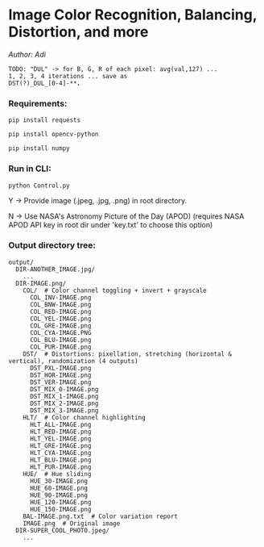 # Image Color Recognition, Balancing, Distortion, and more
<em>Author: Adi</em><br/>

<code>TODO: "DUL" -> for B, G, R of each pixel: avg(val,127) ... 1, 2, 3, 4 iterations ... save as DST(?)\_DUL\_\[0-4\]-*****.***</code>

### Requirements:
<code>pip install requests</code>

<code>pip install opencv-python</code>

<code>pip install numpy</code>

### Run in CLI:
<code>python Control.py</code>

Y -> Provide image (.jpeg, .jpg, .png) in root directory.

N -> Use NASA's Astronomy Picture of the Day (APOD) (requires NASA APOD API key in root dir under 'key.txt' to choose this option)

### Output directory tree:
```
output/
  DIR-ANOTHER_IMAGE.jpg/
    ...
  DIR-IMAGE.png/
    COL/  # Color channel toggling + invert + grayscale
      COL_INV-IMAGE.png
      COL_BNW-IMAGE.png
      COL_RED-IMAGE.png
      COL_YEL-IMAGE.png
      COL_GRE-IMAGE.png
      COL_CYA-IMAGE.PNG
      COL_BLU-IMAGE.png
      COL_PUR-IMAGE.png
    DST/  # Distortions: pixellation, stretching (horizontal & vertical), randomization (4 outputs)
      DST_PXL-IMAGE.png
      DST_HOR-IMAGE.png
      DST_VER-IMAGE.png
      DST_MIX_0-IMAGE.png
      DST_MIX_1-IMAGE.png
      DST_MIX_2-IMAGE.png
      DST_MIX_3-IMAGE.png
    HLT/  # Color channel highlighting
      HLT_ALL-IMAGE.png
      HLT_RED-IMAGE.png
      HLT_YEL-IMAGE.png
      HLT_GRE-IMAGE.png
      HLT_CYA-IMAGE.png
      HLT_BLU-IMAGE.png
      HLT_PUR-IMAGE.png
    HUE/  # Hue sliding
      HUE_30-IMAGE.png
      HUE_60-IMAGE.png
      HUE_90-IMAGE.png
      HUE_120-IMAGE.png
      HUE_150-IMAGE.png
    BAL-IMAGE.png.txt  # Color variation report
    IMAGE.png  # Original image
  DIR-SUPER_COOL_PHOTO.jpeg/
    ...
```
